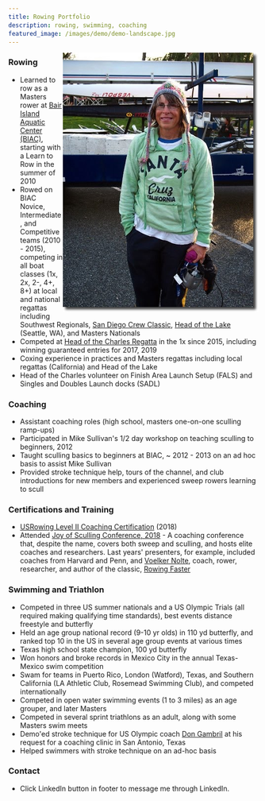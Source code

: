 ```yaml
---
title: Rowing Portfolio
description: rowing, swimming, coaching
featured_image: /images/demo/demo-landscape.jpg
---
```


<img align="right" padding="5px" src="images/me-coxswain.jpg">

### Rowing

- Learned to row as a Masters rower at [Bair Island Aquatic Center (BIAC)](https://gobair.org/), starting with a Learn to Row in the summer of 2010
- Rowed on BIAC Novice, Intermediate, and Competitive teams (2010 - 2015), competing in all boat classes (1x, 2x, 2-, 4+, 8+) at local and national regattas including Southwest Regionals, [San Diego Crew Classic](https://crewclassic.org/), [Head of the Lake](http://lakewashingtonrowing.com/home/hotl/) (Seattle, WA), and Masters Nationals
- Competed at [Head of the Charles Regatta](https://www.hocr.org/) in the 1x since 2015, including winning guaranteed entries for 2017, 2019
- Coxing experience in practices and Masters regattas including local regattas (California) and Head of the Lake 
- Head of the Charles volunteer on Finish Area Launch Setup (FALS) and Singles and Doubles Launch docks (SADL)

### Coaching

- Assistant coaching roles (high school, masters one-on-one sculling ramp-ups)
- Participated in Mike Sullivan's 1/2 day workshop on teaching sculling to beginners, 2012
- Taught sculling basics to beginners at BIAC, ~ 2012 - 2013 on an ad hoc basis to assist Mike Sullivan
- Provided stroke technique help, tours of the channel, and club introductions for new members and experienced sweep rowers learning to scull

### Certifications and Training 

- [USRowing Level II Coaching Certification](http://www.usrowing.org/coaching-education-program/) (2018)
- Attended [Joy of Sculling Conference, 2018](http://www.thejoyofsculling.com/) - A coaching conference that, despite the name, covers both sweep and sculling, and hosts elite coaches and researchers. Last years' presenters, for example, included coaches from Harvard and Penn, and [Voelker Nolte](http://www.worldrowing.com/athletes/athlete/7978/nolte-volker), coach, rower, researcher, and author of the classic, [Rowing Faster](https://books.google.com/books/about/Rowing_Faster.html?id=-wmLeDL0MbAC)

### Swimming and Triathlon

- Competed in three US summer nationals and a US Olympic Trials (all required making qualifying time standards), best events distance freestyle and butterfly
- Held an age group national record (9-10 yr olds) in 110 yd butterfly, and ranked top 10 in the US in several age group events at various times
- Texas high school state champion, 100 yd butterfly
- Won honors and broke records in Mexico City in the annual Texas-Mexico swim competition
- Swam for teams in Puerto Rico, London (Watford), Texas, and Southern California (LA Athletic Club, Rosemead Swimming Club), and competed internationally
- Competed in open water swimming events (1 to 3 miles) as an age grouper, and later Masters
- Competed in several sprint triathlons as an adult, along with some Masters swim meets
- Demo'ed stroke technique for US Olympic coach [Don Gambril](https://en.wikipedia.org/wiki/Don_Gambril) at his request for a coaching clinic in San Antonio, Texas
- Helped swimmers with stroke technique on an ad-hoc basis

### Contact

- Click LinkedIn button in footer to message me through LinkedIn.

